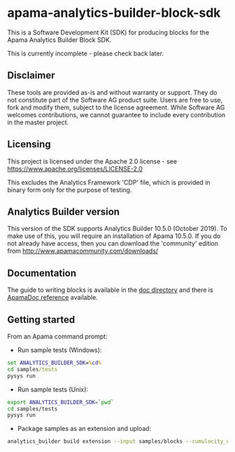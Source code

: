 # apama-analytics-builder-block-sdk

This is a Software Development Kit (SDK) for producing blocks for the Apama Analytics Builder Block SDK.

This is currently incomplete - please check back later.

## Disclaimer

These tools are provided as-is and without warranty or support. They do not constitute part of the Software AG product suite. Users are free to use, fork and modify them, subject to the license agreement. While Software AG welcomes contributions, we cannot guarantee to include every contribution in the master project.

## Licensing

This project is licensed under the Apache 2.0 license - see <https://www.apache.org/licenses/LICENSE-2.0>

This excludes the Analytics Framework 'CDP' file, which is provided in binary form only for the purpose of testing.

## Analytics Builder version

This version of the SDK supports Analytics Builder 10.5.0 (October 2019).  To make use of this, you will require an installation of Apama 10.5.0. If you do not already have access, then you can download the 'community' edition from <http://www.apamacommunity.com/downloads/>

## Documentation

The guide to writing blocks is available in the [doc directory](doc/000-contents.md) and there is [ApamaDoc reference](doc/apamadoc/index.html) available.

## Getting started

From an Apama command prompt:

* Run sample tests (Windows):
```bat
set ANALYTICS_BUILDER_SDK=%cd%
cd samples/tests
pysys run
```

* Run sample tests (Unix):

```bash
export ANALYTICS_BUILDER_SDK=`pwd`
cd samples/tests
pysys run
```

* Package samples as an extension and upload:

```bash
analytics_builder build extension --input samples/blocks --cumulocity_url <URL> --username <tenantID>/<username> --password <password> --name sample-blocks
```
